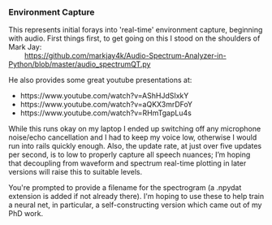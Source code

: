 ### Environment Capture
This represents initial forays into 'real-time' environment capture, beginning with audio. First things first, to get going on this I stood on the shoulders of Mark Jay:<br>
&nbsp;&nbsp;&nbsp;&nbsp;&nbsp;&nbsp;&nbsp;&nbsp;https://github.com/markjay4k/Audio-Spectrum-Analyzer-in-Python/blob/master/audio_spectrumQT.py<p>
He also provides some great youtube presentations at:
<ul><li>https://www.youtube.com/watch?v=AShHJdSIxkY</li>
    <li>https://www.youtube.com/watch?v=aQKX3mrDFoY</li>
    <li>https://www.youtube.com/watch?v=RHmTgapLu4s</li></ul><p>
While this runs okay on my laptop I ended up switching off any microphone noise/echo cancellation and I had to keep my voice low, otherwise I would run into rails quickly enough.  Also, the update rate, at just over five updates per second, is to low to properly capture all speech nuances; I’m hoping that decoupling from waveform and spectrum real-time plotting in later versions will raise this to suitable levels.<p>
You're prompted to provide a filename for the spectrogram (a .npydat extension is added if not already there).  I'm hoping to use these to help train a neural net, in particular, a self-constructing version which came out of my PhD work.

